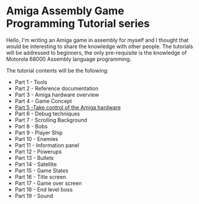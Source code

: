 # Amiga Assembly Game Programming Tutorial series

Hello,
I'm writing an Amiga game in assembly for myself and I thought that would be interesting to share the knowledge with other people.
The tutorials will be addressed to beginners, the only pre-requisite is the knowledge of Motorola 68000 Assembly language programming.


The tutorial contents will be the following:

- Part 1 - Tools
- Part 2 - Reference documentation
- Part 3 - Amiga hardware overview
- Part 4 - Game Concept
- [Part 5 -Take control of the Amiga hardware](https://github.com/stefanocoppi/amiga_game_prog/blob/master/tutorials/takeover_en.md)
- Part 6 - Debug techniques
- Part 7 - Scrolling Background
- Part 8 - Bobs
- Part 9 - Player Ship
- Part 10 - Enemies
- Part 11 - Information panel
- Part 12 - Powerups
- Part 13 - Bullets
- Part 14 - Satellite
- Part 15 - Game States
- Part 16 - Title screen
- Part 17 - Game over screen
- Part 18 - End level boss
- Part 19 - Sound


